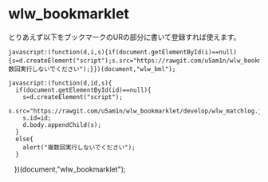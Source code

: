 # wlw_bookmarklet

とりあえず以下をブックマークのURの部分に書いて登録すれば使えます。
```
javascript:(function(d,i,s){if(document.getElementById(i)==null){s=d.createElement("script");s.src="https://rawgit.com/u5am1n/wlw_bookmarklet/develop/wlw_matchlog.js";s.id=i;d.body.appendChild(s);}else{alert("複数回実行しないでください");}})(document,"wlw_bml");
```

    javascript:(function(d,id,s){
      if(document.getElementById(id)==null){
        s=d.createElement("script");
        s.src="https://rawgit.com/u5am1n/wlw_bookmarklet/develop/wlw_matchlog.js";
        s.id=id;
        d.body.appendChild(s);
      }
      else{
        alert("複数回実行しないでください");
      }
    })(document,"wlw_bookmarklet");

